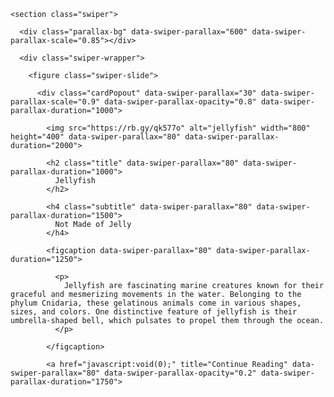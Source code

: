 <article>

  <section class="sectionWrapper">

    <section class="swiper">

      <div class="parallax-bg" data-swiper-parallax="600" data-swiper-parallax-scale="0.85"></div>

      <div class="swiper-wrapper">

        <figure class="swiper-slide">

          <div class="cardPopout" data-swiper-parallax="30" data-swiper-parallax-scale="0.9" data-swiper-parallax-opacity="0.8" data-swiper-parallax-duration="1000">

            <img src="https://rb.gy/qk577o" alt="jellyfish" width="800" height="400" data-swiper-parallax="80" data-swiper-parallax-duration="2000">

            <h2 class="title" data-swiper-parallax="80" data-swiper-parallax-duration="1000">
              Jellyfish
            </h2>

            <h4 class="subtitle" data-swiper-parallax="80" data-swiper-parallax-duration="1500">
              Not Made of Jelly
            </h4>

            <figcaption data-swiper-parallax="80" data-swiper-parallax-duration="1250">

              <p>
                Jellyfish are fascinating marine creatures known for their graceful and mesmerizing movements in the water. Belonging to the phylum Cnidaria, these gelatinous animals come in various shapes, sizes, and colors. One distinctive feature of jellyfish is their umbrella-shaped bell, which pulsates to propel them through the ocean.
              </p>

            </figcaption>

            <a href="javascript:void(0);" title="Continue Reading" data-swiper-parallax="80" data-swiper-parallax-opacity="0.2" data-swiper-parallax-duration="1750">

